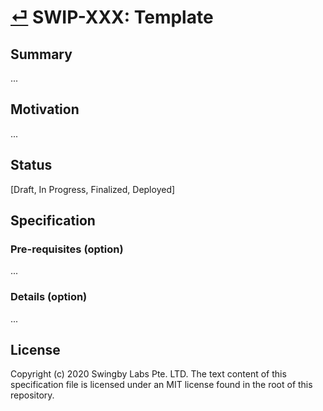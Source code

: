 # [⏎](./readme.md) SWIP-XXX: Template

## Summary

...

## Motivation

...

## Status

[Draft, In Progress, Finalized, Deployed]

## Specification

### Pre-requisites (option)

...

### Details (option)

...

## License

Copyright (c) 2020 Swingby Labs Pte. LTD. The text content of this specification file is licensed under an MIT license found in the root of this repository.
